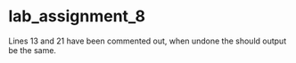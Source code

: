 # lab_assignment_8

Lines 13 and 21 have been commented out, when undone the should output be the same.